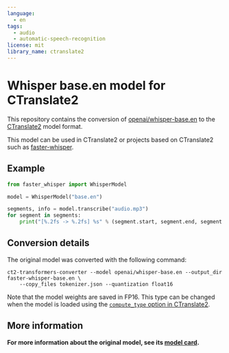 ```yaml
---
language:
  - en
tags:
  - audio
  - automatic-speech-recognition
license: mit
library_name: ctranslate2
---
```


# Whisper base.en model for CTranslate2

This repository contains the conversion of [openai/whisper-base.en](https://huggingface.co/openai/whisper-base.en) to the [CTranslate2](https://github.com/OpenNMT/CTranslate2) model format.

This model can be used in CTranslate2 or projects based on CTranslate2 such as [faster-whisper](https://github.com/systran/faster-whisper).

## Example

```python
from faster_whisper import WhisperModel

model = WhisperModel("base.en")

segments, info = model.transcribe("audio.mp3")
for segment in segments:
    print("[%.2fs -> %.2fs] %s" % (segment.start, segment.end, segment.text))
```

## Conversion details

The original model was converted with the following command:

```
ct2-transformers-converter --model openai/whisper-base.en --output_dir faster-whisper-base.en \
    --copy_files tokenizer.json --quantization float16
```

Note that the model weights are saved in FP16. This type can be changed when the model is loaded using the [`compute_type` option in CTranslate2](https://opennmt.net/CTranslate2/quantization.html).

## More information

**For more information about the original model, see its [model card](https://huggingface.co/openai/whisper-base.en).**

